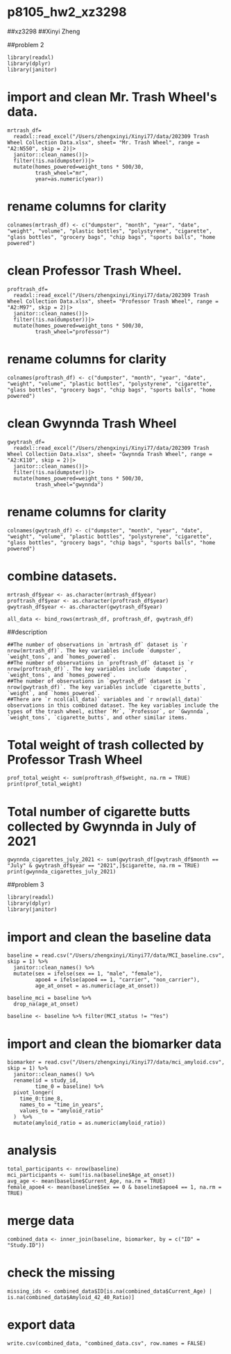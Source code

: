 # p8105_hw2_xz3298

##xz3298
##Xinyi Zheng

##problem 2
```{r}
library(readxl)
library(dplyr)
library(janitor)
```

# import and clean Mr. Trash Wheel's data.
```{r}
mrtrash_df=
  readxl::read_excel("/Users/zhengxinyi/Xinyi77/data/202309 Trash Wheel Collection Data.xlsx", sheet= "Mr. Trash Wheel", range = "A2:N550", skip = 2)|>
  janitor::clean_names()|>
  filter(!is.na(dumpster))|>
  mutate(homes_powered=weight_tons * 500/30,
         trash_wheel="mr",
         year=as.numeric(year))
```

# rename columns for clarity
```{r}
colnames(mrtrash_df) <- c("dumpster", "month", "year", "date", "weight", "volume", "plastic bottles", "polystyrene", "cigarette", "glass bottles", "grocery bags", "chip bags", "sports balls", "home powered")
```

# clean Professor Trash Wheel.
```{r}
proftrash_df=
  readxl::read_excel("/Users/zhengxinyi/Xinyi77/data/202309 Trash Wheel Collection Data.xlsx", sheet= "Professor Trash Wheel", range = "A2:M97", skip = 2)|>
  janitor::clean_names()|>
  filter(!is.na(dumpster))|>
  mutate(homes_powered=weight_tons * 500/30,
         trash_wheel="professor")
```

# rename columns for clarity
```{r}
colnames(proftrash_df) <- c("dumpster", "month", "year", "date", "weight", "volume", "plastic bottles", "polystyrene", "cigarette", "glass bottles", "grocery bags", "chip bags", "sports balls", "home powered")
```

# clean Gwynnda Trash Wheel
```{r}
gwytrash_df=
  readxl::read_excel("/Users/zhengxinyi/Xinyi77/data/202309 Trash Wheel Collection Data.xlsx", sheet= "Gwynnda Trash Wheel", range = "A2:K110", skip = 2)|>
  janitor::clean_names()|>
  filter(!is.na(dumpster))|>
  mutate(homes_powered=weight_tons * 500/30,
         trash_wheel="gwynnda")
```

# rename columns for clarity
```{r}
colnames(gwytrash_df) <- c("dumpster", "month", "year", "date", "weight", "volume", "plastic bottles", "polystyrene", "cigarette", "glass bottles", "grocery bags", "chip bags", "sports balls", "home powered")
```

# combine datasets.
```{r}
mrtrash_df$year <- as.character(mrtrash_df$year)
proftrash_df$year <- as.character(proftrash_df$year)
gwytrash_df$year <- as.character(gwytrash_df$year)

all_data <- bind_rows(mrtrash_df, proftrash_df, gwytrash_df)
```

##description
```{r}
##The number of observations in `mrtrash_df` dataset is `r nrow(mrtrash_df)`. The key variables include `dumpster`, `weight_tons`, and `homes_powered`.
##The number of observations in `proftrash_df` dataset is `r nrow(proftrash_df)`. The key variables include `dumpster`, `weight_tons`, and `homes_powered`.
##The number of observations in `gwytrash_df` dataset is `r nrow(gwytrash_df)`. The key variables include `cigarette_butts`, `weight`, and `homes_powered`.
##There are `r ncol(all_data)` variables and `r nrow(all_data)` observations in this combined dataset. The key variables include the types of the trash wheel, either `Mr`, `Professor`, or `Gwynnda`, `weight_tons`, `cigarette_butts`, and other similar items. 
```

# Total weight of trash collected by Professor Trash Wheel
```{r}
prof_total_weight <- sum(proftrash_df$weight, na.rm = TRUE)
print(prof_total_weight)
```
# Total number of cigarette butts collected by Gwynnda in July of 2021
```{r}
gwynnda_cigarettes_july_2021 <- sum(gwytrash_df[gwytrash_df$month == "July" & gwytrash_df$year == "2021",]$cigarette, na.rm = TRUE)
print(gwynnda_cigarettes_july_2021)
```


##problem 3
```{r}
library(readxl)
library(dplyr)
library(janitor)
```
# import and clean the baseline data
```{r, warning=FALSE}
baseline = read.csv("/Users/zhengxinyi/Xinyi77/data/MCI_baseline.csv", skip = 1) %>%
  janitor::clean_names() %>%
  mutate(sex = ifelse(sex == 1, "male", "female"),
         apoe4 = ifelse(apoe4 == 1, "carrier", "non_carrier"),
         age_at_onset = as.numeric(age_at_onset))

baseline_mci = baseline %>%
  drop_na(age_at_onset)

baseline <- baseline %>% filter(MCI_status != "Yes")
```
# import and clean the biomarker data
```{r, warning=FALSE}
biomarker = read.csv("/Users/zhengxinyi/Xinyi77/data/mci_amyloid.csv", skip = 1) %>%
  janitor::clean_names() %>%
  rename(id = study_id,
         time_0 = baseline) %>%
  pivot_longer(
    time_0:time_8, 
    names_to = "time_in_years",
    values_to = "amyloid_ratio"
  )  %>%
  mutate(amyloid_ratio = as.numeric(amyloid_ratio))
```
# analysis
```{r}
total_participants <- nrow(baseline)
mci_participants <- sum(!is.na(baseline$Age_at_onset))
avg_age <- mean(baseline$Current_Age, na.rm = TRUE)
female_apoe4 <- mean(baseline$Sex == 0 & baseline$apoe4 == 1, na.rm = TRUE)
```
# merge data
```{r}
combined_data <- inner_join(baseline, biomarker, by = c("ID" = "Study.ID"))
```
# check the missing
```{r}
missing_ids <- combined_data$ID[is.na(combined_data$Current_Age) | is.na(combined_data$Amyloid_42_40_Ratio)]
```
# export data
```{r}
write.csv(combined_data, "combined_data.csv", row.names = FALSE)
```